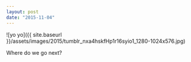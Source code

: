 ```yaml
---
layout: post
date: "2015-11-04"
---
```


![yo yo]({{ site.baseurl }}/assets/images/2015/tumblr_nxa4hskfHp1r16syio1_1280-1024x576.jpg)

Where do we go next?
